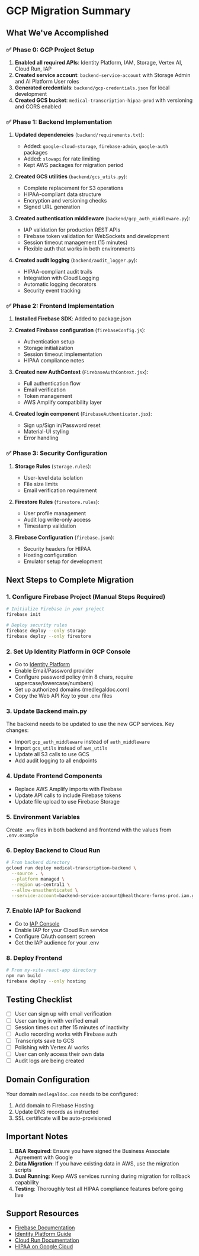 # GCP Migration Summary

## What We've Accomplished

### ✅ Phase 0: GCP Project Setup
1. **Enabled all required APIs**: Identity Platform, IAM, Storage, Vertex AI, Cloud Run, IAP
2. **Created service account**: `backend-service-account` with Storage Admin and AI Platform User roles
3. **Generated credentials**: `backend/gcp-credentials.json` for local development
4. **Created GCS bucket**: `medical-transcription-hipaa-prod` with versioning and CORS enabled

### ✅ Phase 1: Backend Implementation
1. **Updated dependencies** (`backend/requirements.txt`):
   - Added: `google-cloud-storage`, `firebase-admin`, `google-auth` packages
   - Added: `slowapi` for rate limiting
   - Kept AWS packages for migration period

2. **Created GCS utilities** (`backend/gcs_utils.py`):
   - Complete replacement for S3 operations
   - HIPAA-compliant data structure
   - Encryption and versioning checks
   - Signed URL generation

3. **Created authentication middleware** (`backend/gcp_auth_middleware.py`):
   - IAP validation for production REST APIs
   - Firebase token validation for WebSockets and development
   - Session timeout management (15 minutes)
   - Flexible auth that works in both environments

4. **Created audit logging** (`backend/audit_logger.py`):
   - HIPAA-compliant audit trails
   - Integration with Cloud Logging
   - Automatic logging decorators
   - Security event tracking

### ✅ Phase 2: Frontend Implementation
1. **Installed Firebase SDK**: Added to package.json
2. **Created Firebase configuration** (`firebaseConfig.js`):
   - Authentication setup
   - Storage initialization
   - Session timeout implementation
   - HIPAA compliance notes

3. **Created new AuthContext** (`FirebaseAuthContext.jsx`):
   - Full authentication flow
   - Email verification
   - Token management
   - AWS Amplify compatibility layer

4. **Created login component** (`FirebaseAuthenticator.jsx`):
   - Sign up/Sign in/Password reset
   - Material-UI styling
   - Error handling

### ✅ Phase 3: Security Configuration
1. **Storage Rules** (`storage.rules`):
   - User-level data isolation
   - File size limits
   - Email verification requirement

2. **Firestore Rules** (`firestore.rules`):
   - User profile management
   - Audit log write-only access
   - Timestamp validation

3. **Firebase Configuration** (`firebase.json`):
   - Security headers for HIPAA
   - Hosting configuration
   - Emulator setup for development

## Next Steps to Complete Migration

### 1. Configure Firebase Project (Manual Steps Required)
```bash
# Initialize Firebase in your project
firebase init

# Deploy security rules
firebase deploy --only storage
firebase deploy --only firestore
```

### 2. Set Up Identity Platform in GCP Console
- Go to [Identity Platform](https://console.cloud.google.com/customer-identity/providers)
- Enable Email/Password provider
- Configure password policy (min 8 chars, require uppercase/lowercase/numbers)
- Set up authorized domains (medlegaldoc.com)
- Copy the Web API Key to your .env files

### 3. Update Backend main.py
The backend needs to be updated to use the new GCP services. Key changes:
- Import `gcp_auth_middleware` instead of `auth_middleware`
- Import `gcs_utils` instead of `aws_utils`
- Update all S3 calls to use GCS
- Add audit logging to all endpoints

### 4. Update Frontend Components
- Replace AWS Amplify imports with Firebase
- Update API calls to include Firebase tokens
- Update file upload to use Firebase Storage

### 5. Environment Variables
Create `.env` files in both backend and frontend with the values from `.env.example`

### 6. Deploy Backend to Cloud Run
```bash
# From backend directory
gcloud run deploy medical-transcription-backend \
  --source . \
  --platform managed \
  --region us-central1 \
  --allow-unauthenticated \
  --service-account=backend-service-account@healthcare-forms-prod.iam.gserviceaccount.com
```

### 7. Enable IAP for Backend
- Go to [IAP Console](https://console.cloud.google.com/security/iap)
- Enable IAP for your Cloud Run service
- Configure OAuth consent screen
- Get the IAP audience for your .env

### 8. Deploy Frontend
```bash
# From my-vite-react-app directory
npm run build
firebase deploy --only hosting
```

## Testing Checklist
- [ ] User can sign up with email verification
- [ ] User can log in with verified email
- [ ] Session times out after 15 minutes of inactivity
- [ ] Audio recording works with Firebase auth
- [ ] Transcripts save to GCS
- [ ] Polishing with Vertex AI works
- [ ] User can only access their own data
- [ ] Audit logs are being created

## Domain Configuration
Your domain `medlegaldoc.com` needs to be configured:
1. Add domain to Firebase Hosting
2. Update DNS records as instructed
3. SSL certificate will be auto-provisioned

## Important Notes
1. **BAA Required**: Ensure you have signed the Business Associate Agreement with Google
2. **Data Migration**: If you have existing data in AWS, use the migration scripts
3. **Dual Running**: Keep AWS services running during migration for rollback capability
4. **Testing**: Thoroughly test all HIPAA compliance features before going live

## Support Resources
- [Firebase Documentation](https://firebase.google.com/docs)
- [Identity Platform Guide](https://cloud.google.com/identity-platform/docs)
- [Cloud Run Documentation](https://cloud.google.com/run/docs)
- [HIPAA on Google Cloud](https://cloud.google.com/security/compliance/hipaa)